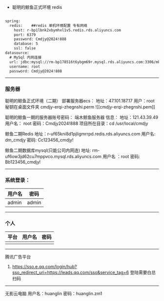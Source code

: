 - 聪明的鲸鱼正式环境 redis
```xml
  
spring:  
  redis:    ##redis 单机环境配置 专有网络  
    host: r-bp1lbnk2xbymhxl1v5.redis.rds.aliyuncs.com  
    port: 6379  
    password: Cmdjy@2024!888  
    database: 5  
    ssl: false
datasource:  
  # MySql 内网连接  
  url: jdbc:mysql://rm-bp178516t6ybgm69r.mysql.rds.aliyuncs.com:3306/mkt?useSSL=false&useUnicode=true&characterEncoding=utf-8&zeroDateTimeBehavior=convertToNull&transformedBitIsBoolean=true&serverTimezone=GMT%2B8&nullCatalogMeansCurrent=true&allowPublicKeyRetrieval=true  
  username: root  
  password: Cmdjy@2024!888
```

---
### 服务器

聪明的鲸鱼正式环境（二期）
部署服务器ecs：
地址：47.101.187.17 
用户：root
秘钥在桌面文件夹 cmdjy-erqi-zhegnshi.perm
![[cmdjy-erqi-zhegnshi.pem]]


聪明的鲸鱼一期的服务器账号密码：
端木鲸鱼服务器 信息：
地址：121.43.39.49
用户名： root
密码：Cmdjy2024!888
项目所在目录：cd /usr/local/cmdjy

鲸鱼二期Redis
地址：r-uf65kni8d1pjligmrrpd.redis.rds.aliyuncs.com
用户名: dm_cmdjy
密码: Cc123456_cmdjy!

鲸鱼二期数据库mysql(只能公司内网连)
地址: rm-uf6ow3jd62cu7mppvco.mysql.rds.aliyuncs.com 
用户名 ：root
密码: Bb123456_cmdjy!

--- 
### 系统登录：

| 用户名   | 密码    |
| ----- | ----- |
| admin | admin |

--- 

 ### 个人


| 平台  | 用户名 | 密码  |
| --- | --- | --- |
|     |     |     |


---
腾讯广告平台
1. https://sso.e.qq.com/login/hub?sso_redirect_uri=https://leads.qq.com/sso&service_tag=6 登陆需要白总扫码
---
无影云电脑
用户名：huanglin
密码：huanglin.zm1